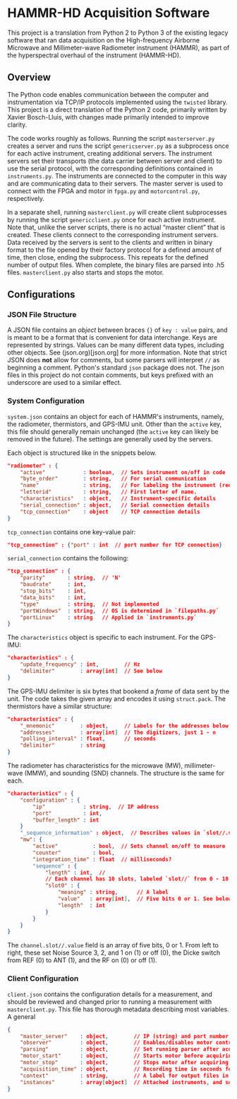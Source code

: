 # HAMMR-HD Acquisition Software
This project is a translation from Python 2 to Python 3 of the existing legacy software that ran data acquisition on the High-frequency Airborne Microwave and Millimeter-wave Radiometer instrument (HAMMR), as part of the hyperspectral overhaul of the instrument (HAMMR-HD).


## Overview
The Python code enables communication between the computer and instrumentation via TCP/IP protocols implemented using the `twisted` library. This project is a direct translation of the Python 2 code, primarily written by Xavier Bosch-Lluis, with changes made primarily intended to improve clarity.

The code works roughly as follows. Running the script `masterserver.py` creates a server and runs the script `genericserver.py` as a subprocess once for each active instrument, creating additional servers. The instrument servers set their transports (the data carrier between server and client) to use the serial protocol, with the corresponding definitions contained in `instruments.py`. The instruments are connected to the computer in this way and are communicating data to their servers. The master server is used to connect with the FPGA and motor in `fpga.py` and `motorcontrol.py`, respectively.

In a separate shell, running `masterclient.py` will create client subprocesses by running the script `genericclient.py` once for each active instrument. Note that, unlike the server scripts, there is no actual “master client” that is created. These clients connect to the corresponding instrument servers. Data received by the servers is sent to the clients and written in binary format to the file opened by their factory protocol for a defined amount of time, then close, ending the subprocess. This repeats for the defined number of output files. When complete, the binary files are parsed into .h5 files. `masterclient.py` also starts and stops the motor.


## Configurations
### JSON File Structure
A JSON file contains an *object* between braces `{}` of `key : value` pairs, and is meant to be a format that is convenient for data interchange. Keys are represented by strings. Values can be many different data types, including other objects. See (json.org)[json.org] for more information. Note that strict JSON does **not** allow for comments, but some parsers will interpret `//` as beginning a comment. Python's standard `json` package does not. The json files in this project do not contain comments, but keys prefixed with an underscore are used to a similar effect. 

### System Configuration
`system.json` contains an object for each of HAMMR's instruments, namely, the radiometer, thermistors, and GPS-IMU unit. Other than the `active` key, this file should generally remain unchanged (the `active` key can likely be removed in the future). The settings are generally used by the servers.

Each object is structured like in the snippets below.

```json
"radiometer" : {
    "active"            : boolean,  // Sets instrument on/off in code
    "byte_order"        : string,   // For serial communication
    "name"              : string,   // For labeling the instrument (redundant with key)
    "letterid"          : string,   // First letter of name.
    "characteristics"   : object,   // Instrument-specific details
    "serial_connection" : object,   // Serial connection details
    "tcp_connection"    : object    // TCP connection details
}
```

`tcp_connection` contains one key-value pair:
```json
"tcp_connection" : {"port" : int  // port number for TCP connection}
```

`serial_connection` contains the following:
```json
"tcp_connection" : {
    "parity"       : string,  // 'N'
    "baudrate"     : int,
    "stop_bits"    : int,
    "data_bits"    : int,
    "type"         : string,  // Not implemented
    "portWindows"  : string,  // OS is determined in `filepaths.py` 
    "portLinux"    : string   // Applied in `instruments.py`
}
```

The `characteristics` object is specific to each instrument. For the GPS-IMU:
```json
"characteristics" : {
    "update_frequency" : int,        // Hz
    "delimiter"        : array[int]  // See below
}
```
The GPS-IMU delimiter is six bytes that bookend a *frame* of data sent by the unit. The code takes the given array and encodes it using `struct.pack`. The thermistors have a similar structure:
```json
"characteristics" : {
    "_mnemonic"        : object,     // Labels for the addresses below
    "addresses"        : array[int]  // The digitizers, just 1 - n
    "polling_interval" : float,      // seconds
    "delimiter"        : string
}
```
The radiometer has characteristics for the microwave (MW), millimeter-wave (MMW), and sounding (SND) channels. The structure is the same for each.
```json
"characteristics" : {
    "configuration" : {
        "ip"            : string,  // IP address
        "port"          : int,
        "buffer_length" : int
    }
    "_sequence_information" : object,  // Describes values in `slot//.value` below
    "mw": {
        "active"           : bool,  // Sets channel on/off to measure
        "counter"          : bool,
        "integration_time" : float  // milliseconds?
        "sequence" : {
            "length" : int,  //
            // Each channel has 10 slots, labeled `slot//` from 0 - 10.
            "slot0" : {
                "meaning" : string,      // A label
                "value"   : array[int],  // Five bits 0 or 1. See below.
                "length"  : int
            }
        }
    }
}
```
The `channel.slot//.value` field is an array of five bits, 0 or 1. From left to right, these set Noise Source 3, 2, and 1 on (1) or off (0), the Dicke switch from REF (0) to ANT (1), and the RF on (0) or off (1). 

### Client Configuration
`client.json` contains the configuration details for a measurement, and should be reviewed and changed prior to running a measurement with `masterclient.py`. This file has thorough metadata describing most variables. A general 
```json
{
    "master_server"    : object,        // IP (string) and port number (int)
    "observer"         : object,        // Enables/disables motor control
    "parsing"          : object,        // Set running parser after acquisition, and settings for the parser
    "motor_start"      : object,        // Starts motor before acquiring
    "motor_stop"       : object,        // Stops motor after acquiring
    "acquisition_time" : object,        // Recording time in seconds for each file, and the number of total files
    "context"          : string,        // A label for output files in addition to a timestamp
    "instances"        : array[object]  // Attached instruments, and some info for them.
}
```